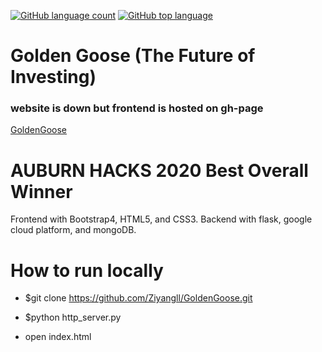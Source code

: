 
[![GitHub language count](https://img.shields.io/github/languages/count/ziyangll/GoldenGoose)](http://goldengoose.tech)
[![GitHub top language](https://img.shields.io/github/languages/top/ziyangll/GoldenGoose)](http://goldengoose.tech)


# Golden Goose (The Future of Investing)
### website is down but frontend is hosted on gh-page
[GoldenGoose](https://ziyangll.github.io/GoldenGoose/)

# AUBURN HACKS 2020 Best Overall Winner
Frontend with Bootstrap4, HTML5, and CSS3.
Backend with flask, google cloud platform, and mongoDB.




# How to run locally

- $git clone https://github.com/Ziyangll/GoldenGoose.git

- $python http_server.py

- open index.html
